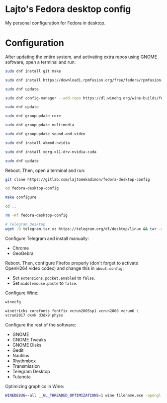 # Lajto's Fedora desktop config
My personal configuration for Fedora in desktop.

# Configuration

After updating the entire system, and activating extra repos using GNOME
software, open a terminal and run:

```sh
sudo dnf install git make

sudo dnf install https://download1.rpmfusion.org/free/fedora/rpmfusion-free-release-$(rpm -E %fedora).noarch.rpm https://download1.rpmfusion.org/nonfree/fedora/rpmfusion-nonfree-release-$(rpm -E %fedora).noarch.rpm

sudo dnf update

sudo dnf config-manager --add-repo https://dl.winehq.org/wine-builds/fedora/$(rpm -E %fedora)/winehq.repo

sudo dnf update

sudo dnf groupupdate core

sudo dnf groupupdate multimedia

sudo dnf groupupdate sound-and-video

sudo dnf install akmod-nvidia

sudo dnf install xorg-x11-drv-nvidia-cuda

sudo dnf update
```

Reboot. Then, open a terminal and run:

```sh
git clone https://gitlab.com/lajtomekadimon/fedora-desktop-config

cd fedora-desktop-config

make configure

cd ..

rm -Rf fedora-desktop-config

# Telegram Desktop
wget -O telegram.tar.xz https://telegram.org/dl/desktop/linux && tar -xvf telegram.tar.xz && rm telegram.tar.xz && mv Telegram /home/lajto/.telegram-desktop-dir && /home/lajto/.telegram-desktop-dir/Telegram
```

Configure Telegram and install manually:

- Chrome
- GeoGebra

Reboot. Then, configure Firefox properly (don't forget to activate OpenH264
video codec) and change this in `about:config`:

- Set `extensions.pocket.enabled` to `false`.
- Set `middlemouse.paste` to `false`.

Configure Wine:

```sh
winecfg

winetricks corefonts fontfix vcrun2005sp1 vcrun2008 vcrun6 \
vcrun2017 dxvk d3dx9 physx
```

Configure the rest of the software:

- GNOME
- GNOME Tweaks
- GNOME Disks
- Gedit
- Nautilus
- Rhythmbox
- Transmission
- Telegram Desktop
- Tutanota

Optimizing graphics in Wine:

```sh
WINEDEBUG=-all __GL_THREADED_OPTIMIZATIONS=1 wine filename.exe -opengl
```
